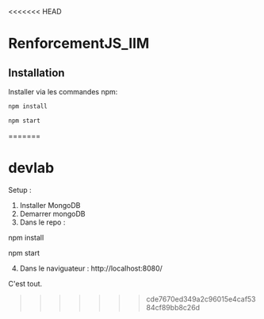 <<<<<<< HEAD
# RenforcementJS_IIM

## Installation

Installer via les commandes npm:

```bash
npm install 
```

```bash
npm start
```
=======
# devlab

Setup :

1) Installer MongoDB
2) Demarrer mongoDB
3) Dans le repo :

npm install

npm start

4) Dans le naviguateur : http://localhost:8080/

C'est tout.
>>>>>>> cde7670ed349a2c96015e4caf5384cf89bb8c26d

